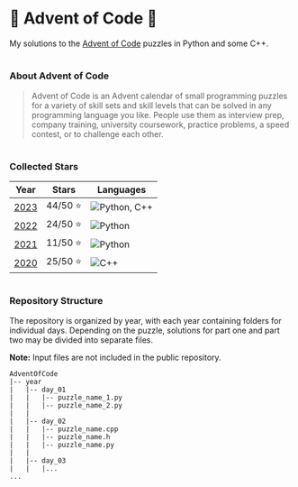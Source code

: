 # 🎄 Advent of Code 🎄

My solutions to the [Advent of Code](https://adventofcode.com/) puzzles in Python and some C++.

#

### About Advent of Code

> Advent of Code is an Advent calendar of small programming puzzles
> for a variety of skill sets and skill levels that can be solved
> in any programming language you like. People use them as interview prep,
> company training, university coursework, practice problems, a speed contest,
> or to challenge each other.

#

### Collected Stars

| Year         | Stars   | Languages                                                 |
|--------------|---------|-----------------------------------------------------------|
| [2023](2023) | 44/50 ⭐ | ![Python, C++](https://skillicons.dev/icons?i=python,cpp) |
| [2022](2022) | 24/50 ⭐ | ![Python](https://skillicons.dev/icons?i=python)          |
| [2021](2021) | 11/50 ⭐ | ![Python](https://skillicons.dev/icons?i=python)          |
| [2020](2020) | 25/50 ⭐ | ![C++](https://skillicons.dev/icons?i=cpp)                |

#

### Repository Structure

The repository is organized by year, with each year containing folders for individual days.
Depending on the puzzle, solutions for part one and part two may be divided into separate files.

**Note:** Input files are not included in the public repository.

```tree
AdventOfCode
|-- year
|   |-- day_01
|   |   |-- puzzle_name_1.py
|   |   |-- puzzle_name_2.py
|   |
|   |-- day_02
|   |   |-- puzzle_name.cpp
|   |   |-- puzzle_name.h
|   |   |-- puzzle_name.py
|   |
|   |-- day_03
|   |   |... 
...
```
